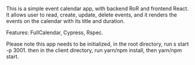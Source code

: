 This is a simple event calendar app, with backend RoR and frontend React. It allows user to read, create, update, delete events, and it renders the events on the calendar with its title and duration.

Features: FullCalendar, Cypress, Rspec.

Please note this app needs to be initialized, in the root directory, run s start -p 3001. then in the client directory, run yarn/npm install, then yarn/npm start.

